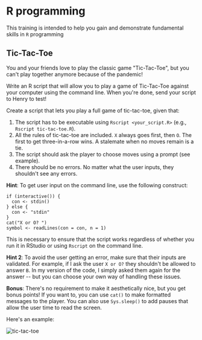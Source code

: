 # R programming

This training is intended to help you gain and demonstrate fundamental skills in `R` programming 

## Tic-Tac-Toe

You and your friends love to play the classic game "Tic-Tac-Toe", but you can't play together anymore because of the pandemic! 

Write an R script that will allow you to play a game of Tic-Tac-Toe against your computer using the command line. When you're done, send your script to Henry to test!

Create a script that lets you play a full game of tic-tac-toe, given that:
1. The script has to be executable using `Rscript <your_script.R>` (e.g., `Rscript tic-tac-toe.R`).
2. All the rules of tic-tac-toe are included. `X` always goes first, then `O`. The first to get three-in-a-row wins. A stalemate when no moves remain is a tie.
3. The script should ask the player to choose moves using a prompt (see example). 
4. There should be no errors. No matter what the user inputs, they shouldn't see any errors. 

**Hint**: To get user input on the command line, use the following construct:

```
if (interactive()) {
  con <- stdin()
} else {
  con <- "stdin"
}
cat("X or O? ")
symbol <- readLines(con = con, n = 1)
```

This is necessary to ensure that the script works regardless of whether you run it in RStudio or using `Rscript` on the command line. 

**Hint 2**: To avoid the user getting an error, make sure that their inputs are validated. For example, if I ask the user `X or O?` they shouldn't be allowed to answer `B`. In my version of the code, I simply asked them again for the answer -- but you can choose your own way of handling these issues.

**Bonus**: There's no requirement to make it aesthetically nice, but you get bonus points! If you want to, you can use `cat()` to make formatted messages to the player. You can also use `Sys.sleep()` to add pauses that allow the user time to read the screen. 

Here's an example:

![tic-tac-toe](https://user-images.githubusercontent.com/44813811/111565769-f6640d00-8769-11eb-9f06-5076c18b3ab0.gif)




